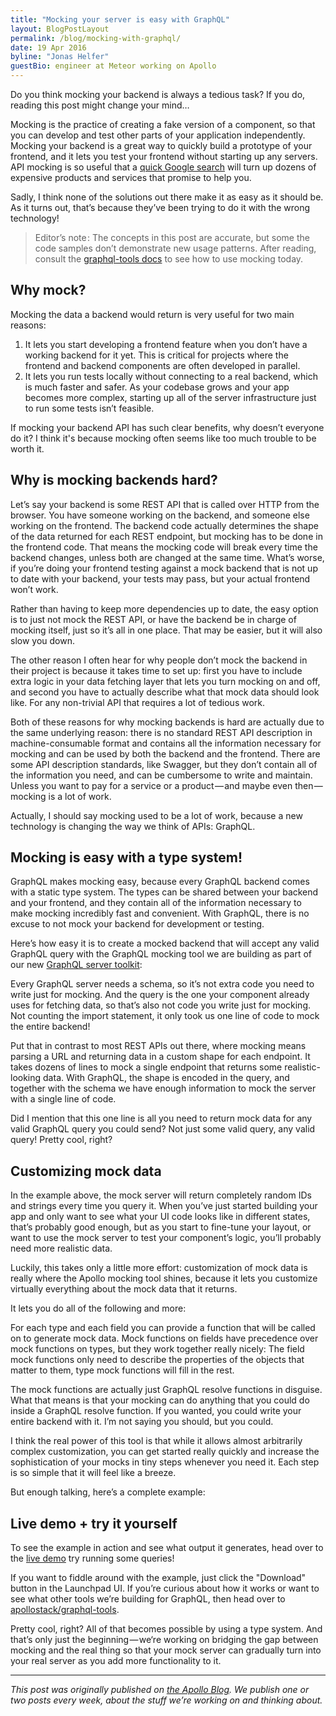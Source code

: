 ```yaml
---
title: "Mocking your server is easy with GraphQL"
layout: BlogPostLayout
permalink: /blog/mocking-with-graphql/
date: 19 Apr 2016
byline: "Jonas Helfer"
guestBio: engineer at Meteor working on Apollo
---
```


Do you think mocking your backend is always a tedious task? If you do, reading this post might change your mind…

Mocking is the practice of creating a fake version of a component, so that you can develop and test other parts of your application independently. Mocking your backend is a great way to quickly build a prototype of your frontend, and it lets you test your frontend without starting up any servers. API mocking is so useful that a [quick Google search](https://www.google.com/?ion=1&espv=2#q=mock+rest+api) will turn up dozens of expensive products and services that promise to help you.

Sadly, I think none of the solutions out there make it as easy as it should be. As it turns out, that’s because they’ve been trying to do it with the wrong technology!

> Editor’s note : The concepts in this post are accurate, but some the code samples don’t demonstrate new usage patterns. After reading, consult the [graphql-tools docs](http://dev.apollodata.com/tools/graphql-tools/mocking.html) to see how to use mocking today.

## Why mock?

Mocking the data a backend would return is very useful for two main reasons:

1. It lets you start developing a frontend feature when you don’t have a working backend for it yet. This is critical for projects where the frontend and backend components are often developed in parallel.
2. It lets you run tests locally without connecting to a real backend, which is much faster and safer. As your codebase grows and your app becomes more complex, starting up all of the server infrastructure just to run some tests isn’t feasible.

If mocking your backend API has such clear benefits, why doesn’t everyone do it? I think it's because mocking often seems like too much trouble to be worth it.

## Why is mocking backends hard?

Let’s say your backend is some REST API that is called over HTTP from the browser. You have someone working on the backend, and someone else working on the frontend. The backend code actually determines the shape of the data returned for each REST endpoint, but mocking has to be done in the frontend code. That means the mocking code will break every time the backend changes, unless both are changed at the same time. What’s worse, if you’re doing your frontend testing against a mock backend that is not up to date with your backend, your tests may pass, but your actual frontend won’t work.

Rather than having to keep more dependencies up to date, the easy option is to just not mock the REST API, or have the backend be in charge of mocking itself, just so it’s all in one place. That may be easier, but it will also slow you down.

The other reason I often hear for why people don’t mock the backend in their project is because it takes time to set up: first you have to include extra logic in your data fetching layer that lets you turn mocking on and off, and second you have to actually describe what that mock data should look like. For any non-trivial API that requires a lot of tedious work.

Both of these reasons for why mocking backends is hard are actually due to the same underlying reason: there is no standard REST API description in machine-consumable format and contains all the information necessary for mocking and can be used by both the backend and the frontend. There are some API description standards, like Swagger, but they don’t contain all of the information you need, and can be cumbersome to write and maintain. Unless you want to pay for a service or a product — and maybe even then — mocking is a lot of work.

Actually, I should say mocking used to be a lot of work, because a new technology is changing the way we think of APIs: GraphQL.

## Mocking is easy with a type system!

GraphQL makes mocking easy, because every GraphQL backend comes with a static type system. The types can be shared between your backend and your frontend, and they contain all of the information necessary to make mocking incredibly fast and convenient. With GraphQL, there is no excuse to not mock your backend for development or testing.

Here’s how easy it is to create a mocked backend that will accept any valid GraphQL query with the GraphQL mocking tool we are building as part of our new [GraphQL server toolkit](https://github.com/apollostack/graphql-tools):

<script src="https://gist.github.com/helfer/586e32a2852059cc5e7d6889ea771ed1.js"></script>

Every GraphQL server needs a schema, so it’s not extra code you need to write just for mocking. And the query is the one your component already uses for fetching data, so that’s also not code you write just for mocking. Not counting the import statement, it only took us one line of code to mock the entire backend!

Put that in contrast to most REST APIs out there, where mocking means parsing a URL and returning data in a custom shape for each endpoint. It takes dozens of lines to mock a single endpoint that returns some realistic-looking data. With GraphQL, the shape is encoded in the query, and together with the schema we have enough information to mock the server with a single line of code.

Did I mention that this one line is all you need to return mock data for any valid GraphQL query you could send? Not just some valid query, any valid query! Pretty cool, right?

## Customizing mock data

In the example above, the mock server will return completely random IDs and strings every time you query it. When you’ve just started building your app and only want to see what your UI code looks like in different states, that’s probably good enough, but as you start to fine-tune your layout, or want to use the mock server to test your component’s logic, you’ll probably need more realistic data.

Luckily, this takes only a little more effort: customization of mock data is really where the Apollo mocking tool shines, because it lets you customize virtually everything about the mock data that it returns.

It lets you do all of the following and more:

<script src="https://gist.github.com/helfer/fa8a5788845366d5052f8677d6338bae.js"></script>

For each type and each field you can provide a function that will be called on to generate mock data. Mock functions on fields have precedence over mock functions on types, but they work together really nicely: The field mock functions only need to describe the properties of the objects that matter to them, type mock functions will fill in the rest.

The mock functions are actually just GraphQL resolve functions in disguise. What that means is that your mocking can do anything that you could do inside a GraphQL resolve function. If you wanted, you could write your entire backend with it. I’m not saying you should, but you could.

I think the real power of this tool is that while it allows almost arbitrarily complex customization, you can get started really quickly and increase the sophistication of your mocks in tiny steps whenever you need it. Each step is so simple that it will feel like a breeze.

But enough talking, here’s a complete example:

<script src="https://gist.github.com/helfer/c7bbf659bdaeb36d4f8a389e39a7a5fa.js"></script>

## Live demo + try it yourself
To see the example in action and see what output it generates, head over to the [live demo](https://launchpad.graphql.com/98lq7vz8r) try running some queries!

If you want to fiddle around with the example, just click the "Download" button in the Launchpad UI. If you’re curious about how it works or want to see what other tools we’re building for GraphQL, then head over to [apollostack/graphql-tools](https://github.com/apollostack/graphql-tools).

Pretty cool, right? All of that becomes possible by using a type system. And that’s only just the beginning — we‘re working on bridging the gap between mocking and the real thing so that your mock server can gradually turn into your real server as you add more functionality to it.

- - -

*This post was originally published on [the Apollo Blog](https://medium.com/apollo-stack). We publish one or two posts every week, about the stuff we’re working on and thinking about.*
